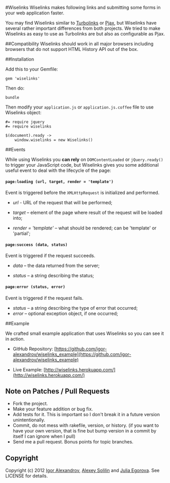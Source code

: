 #Wiselinks
Wiselinks makes following links and submitting some forms in your web application faster. 

You may find Wiselinks similar to [Turbolinks](https://github.com/rails/turbolinks) or [Pjax](https://github.com/defunkt/jquery-pjax), but Wiselinks have several rather important differences from both projects. We tried to make Wiselinks as easy to use as Turbolinks are but also as configurable as Pjax.

##Compatibility
Wiselinks should work in all major browsers including browsers that do not support HTML History API out of the box.

##Installation

Add this to your Gemfile:
	
	gem 'wiselinks'

Then do:
	
	bundle

Then modify your `application.js` or `application.js.coffee` file to use Wiselinks object:
	
	#= require jquery
	#= require wiselinks
    
    $(document).ready ->
    	window.wiselinks = new Wiselinks()

##Events

While using Wiselinks you **can rely** on `DOMContentLoaded` or `jQuery.ready()` to trigger your JavaScript code, but Wiselinks gives you some additional useful event to deal with the lifecycle of the page:

#### `page:loading (url, target, render = 'template')`
Event is triggered before the `XMLHttpRequest` is initialized and performed.
* *url* - URL of the request that will be performed;

* *target* – element of the page where result of the request will be loaded into;

* *render = 'template'* – what should be rendered; can be 'template' or 'partial';

#### `page:success (data, status)`
Event is triggered if the request succeeds.
* *data* – the data returned from the server;

* *status* – a string describing the status;

#### `page:error (status, error)`

Event is triggered if the request fails.

* *status* – a string describing the type of error that occurred;
* *error* – optional exception object, if one occurred;

##Example

We crafted small example application that uses Wiselinks so you can see it in action.

* GitHub Repository: [https://github.com/igor-alexandrov/wiselinks_example](https://github.com/igor-alexandrov/wiselinks_example)

* Live Example: [http://wiselinks.herokuapp.com/](http://wiselinks.herokuapp.com/)

## Note on Patches / Pull Requests

* Fork the project.
* Make your feature addition or bug fix.
* Add tests for it. This is important so I don't break it in a
  future version unintentionally.
* Commit, do not mess with rakefile, version, or history.
  (if you want to have your own version, that is fine but
   bump version in a commit by itself I can ignore when I pull)
* Send me a pull request. Bonus points for topic branches.

## Copyright

Copyright (c) 2012 [Igor Alexandrov](http://igor-alexandrov.github.com/), [Alexey Solilin](https://github.com/solilin) and [Julia Egorova](https://github.com/vankiru). See LICENSE for details.
	
